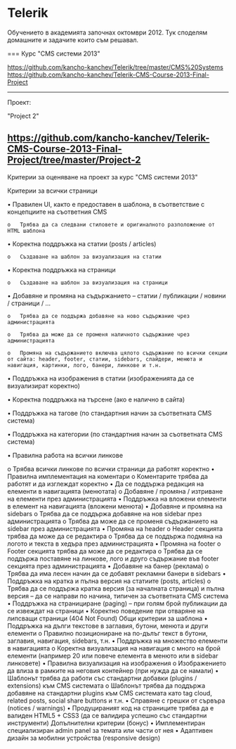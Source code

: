 Telerik
=======
Обучението в академията започнах октомври 2012. Тук споделям домашните и задачите които съм решавал.

===
Курс "CMS системи 2013"

https://github.com/kancho-kanchev/Telerik/tree/master/CMS%20Systems
https://github.com/kancho-kanchev/Telerik-CMS-Course-2013-Final-Project

---
Проект:

"Project 2"

https://github.com/kancho-kanchev/Telerik-CMS-Course-2013-Final-Project/tree/master/Project-2
---
Критерии за оценяване на проект за курс "CMS системи 2013"

Критерии за всички страници

•	Правилен UI, както е предоставен в шаблона, в съответствие с концепциите на съответния CMS

	o	Трябва да са следвани стиловете и оригиналното разположение от HTML шаблона

•	Коректна поддръжка на статии (posts / articles)

	o	Създаване на шаблон за визуализация на статии

•	Коректна поддръжка на страници

	o	Създаване на шаблон за визуализация на страници

•	Добавяне и промяна на съдържанието – статии / публикации / новини / страници / …

	o	Трябва да се поддържа добавяне на ново съдържание чрез администрацията

	o	Трябва да може да се променя наличното съдържание чрез администрацията

	o	Промяна на съдържанието включва цялото съдържание по всички секции от сайта: header, footer, статии, sidebars, слайдери, менюта и навигация, картинки, лого, банери, линкове и т.н.
	
•	Поддръжка на изображения в статии (изображенията да се визуализират коректно)

•	Коректна поддръжка на търсене (ако е налично в сайта)

•	Поддръжка на тагове (по стандартния начин за съответната CMS система)

•	Поддръжка на категории (по стандартния начин за съответната CMS система)

•	Правилна работа на всички линкове

o	Трябва всички линкове по всички страници да работят коректно
•	Правилна имплементация на коментари
o	Коментарите трябва да работят и да изглеждат коректно
•	Да се поддържа редакция на елементи в навигацията (менютата)
o	Добавяне / промяна / изтриване на елементи през администрацията
•	Поддръжка на вложени елементи в елемент на навигацията (вложени менюта)
•	Добавяне и промяна на sidebars
o	Трябва да се поддържа добавяне на нов sidebar през администрацията
o	Трябва да може да се променя съдържанието на sidebar през администрацията
•	Промяна на header
o	Header секцията трябва да може да се редактира
o	Трябва да се поддържа подмяна на логото и текста в хедъра през администрацията
•	Промяна на footer
o	Footer секцията трябва да може да се редактира
o	Трябва да се поддържа поставяне на линкове, лого и друго съдържание във footer секцията през администрацията
•	Добавяне на банер (реклама)
o	Трябва да има лесен начин да се добавят рекламни банери в sidebars
•	Поддръжка на кратка и пълна версия на статиите (posts, articles)
o	Трябва да се поддържа кратка версия (за началната страница) и пълна версия – да се направи по начина, типичен за съответната CMS система
•	Поддръжка на странициране (paging) – при голям брой публикации да се извеждат на страници
•	Коректно поведение при отваряне на липсващи страници (404 Not Found)
Общи критерии за шаблона
•	Поддръжка на дълги текстове в заглавия, бутони, менюта и други елементи
o	Правилно позициониране на по-дълъг текст в бутони, заглавия, навигация, sidebars, т.н.
•	Поддръжка на множество елементи в навигацията
o	Коректна визуализация на навигация с много на брой елементи (например 20 или повече елемента в менюто или в sidebar линковете)
•	Правилна визуализация на изображения 
o	Изображението да влиза в рамките на неговия контейнер (при нужда да се намали)
•	Шаблонът трябва да работи със стандартни добавки (plugins / extensions) към CMS системата
o	Шаблонът трябва да поддържа добавяне на стандартни plugins към CMS системата като tag cloud, related posts, social share buttons и т.н.
•	Справяне с грешки от сървъра (notices / warnings)
•	Продуцираният код на страниците трябва да е валиден HTML5 + CSS3 (да се валидира успешно със стандартни инструменти)
Допълнителни критерии (бонус)
•	Имплементиран специализиран admin panel за темата или части от нея
•	Адаптивен дизайн за мобилни устройства (responsive design)
